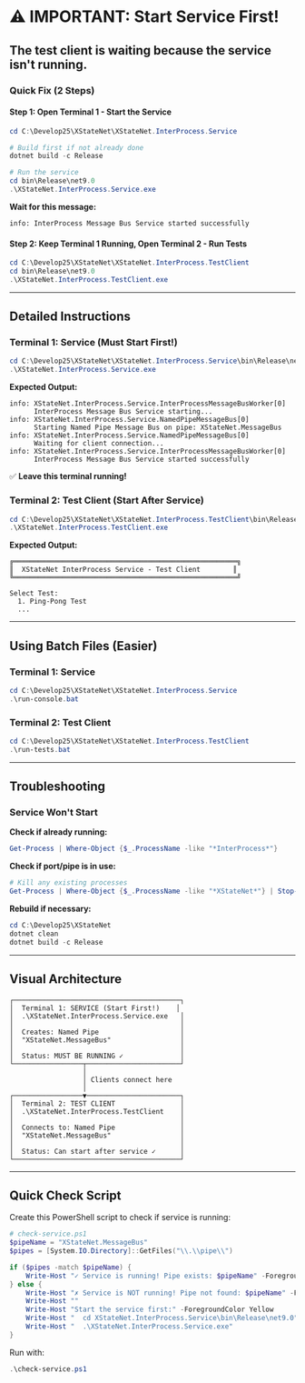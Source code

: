 # ⚠️ IMPORTANT: Start Service First!

## The test client is waiting because the service isn't running.

### Quick Fix (2 Steps)

#### Step 1: Open Terminal 1 - Start the Service

```powershell
cd C:\Develop25\XStateNet\XStateNet.InterProcess.Service

# Build first if not already done
dotnet build -c Release

# Run the service
cd bin\Release\net9.0
.\XStateNet.InterProcess.Service.exe
```

**Wait for this message:**
```
info: InterProcess Message Bus Service started successfully
```

#### Step 2: Keep Terminal 1 Running, Open Terminal 2 - Run Tests

```powershell
cd C:\Develop25\XStateNet\XStateNet.InterProcess.TestClient
cd bin\Release\net9.0
.\XStateNet.InterProcess.TestClient.exe
```

---

## Detailed Instructions

### Terminal 1: Service (Must Start First!)

```powershell
cd C:\Develop25\XStateNet\XStateNet.InterProcess.Service\bin\Release\net9.0
.\XStateNet.InterProcess.Service.exe
```

**Expected Output:**
```
info: XStateNet.InterProcess.Service.InterProcessMessageBusWorker[0]
      InterProcess Message Bus Service starting...
info: XStateNet.InterProcess.Service.NamedPipeMessageBus[0]
      Starting Named Pipe Message Bus on pipe: XStateNet.MessageBus
info: XStateNet.InterProcess.Service.NamedPipeMessageBus[0]
      Waiting for client connection...
info: XStateNet.InterProcess.Service.InterProcessMessageBusWorker[0]
      InterProcess Message Bus Service started successfully
```

✅ **Leave this terminal running!**

### Terminal 2: Test Client (Start After Service)

```powershell
cd C:\Develop25\XStateNet\XStateNet.InterProcess.TestClient\bin\Release\net9.0
.\XStateNet.InterProcess.TestClient.exe
```

**Expected Output:**
```
╔═══════════════════════════════════════════════════════╗
║  XStateNet InterProcess Service - Test Client        ║
╚═══════════════════════════════════════════════════════╝

Select Test:
  1. Ping-Pong Test
  ...
```

---

## Using Batch Files (Easier)

### Terminal 1: Service
```powershell
cd C:\Develop25\XStateNet\XStateNet.InterProcess.Service
.\run-console.bat
```

### Terminal 2: Test Client
```powershell
cd C:\Develop25\XStateNet\XStateNet.InterProcess.TestClient
.\run-tests.bat
```

---

## Troubleshooting

### Service Won't Start

**Check if already running:**
```powershell
Get-Process | Where-Object {$_.ProcessName -like "*InterProcess*"}
```

**Check if port/pipe is in use:**
```powershell
# Kill any existing processes
Get-Process | Where-Object {$_.ProcessName -like "*XStateNet*"} | Stop-Process -Force
```

**Rebuild if necessary:**
```powershell
cd C:\Develop25\XStateNet
dotnet clean
dotnet build -c Release
```

---

## Visual Architecture

```
┌─────────────────────────────────────────┐
│  Terminal 1: SERVICE (Start First!)    │
│  .\XStateNet.InterProcess.Service.exe   │
│                                         │
│  Creates: Named Pipe                    │
│  "XStateNet.MessageBus"                 │
│                                         │
│  Status: MUST BE RUNNING ✓              │
└─────────────────┬───────────────────────┘
                  │
                  │ Clients connect here
                  │
┌─────────────────▼───────────────────────┐
│  Terminal 2: TEST CLIENT                │
│  .\XStateNet.InterProcess.TestClient    │
│                                         │
│  Connects to: Named Pipe                │
│  "XStateNet.MessageBus"                 │
│                                         │
│  Status: Can start after service ✓      │
└─────────────────────────────────────────┘
```

---

## Quick Check Script

Create this PowerShell script to check if service is running:

```powershell
# check-service.ps1
$pipeName = "XStateNet.MessageBus"
$pipes = [System.IO.Directory]::GetFiles("\\.\\pipe\\")

if ($pipes -match $pipeName) {
    Write-Host "✓ Service is running! Pipe exists: $pipeName" -ForegroundColor Green
} else {
    Write-Host "✗ Service is NOT running! Pipe not found: $pipeName" -ForegroundColor Red
    Write-Host ""
    Write-Host "Start the service first:" -ForegroundColor Yellow
    Write-Host "  cd XStateNet.InterProcess.Service\bin\Release\net9.0"
    Write-Host "  .\XStateNet.InterProcess.Service.exe"
}
```

Run with:
```powershell
.\check-service.ps1
```
